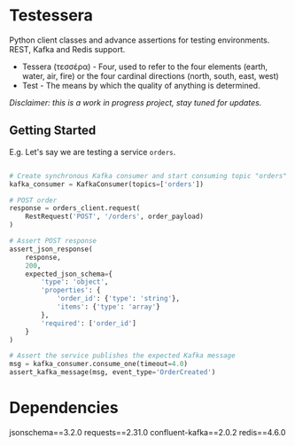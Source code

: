 # Testessera

Python client classes and advance assertions for testing environments. REST, Kafka and Redis support.

- Tessera (τεσσέρα) - Four, used to refer to the four elements (earth, water, air, fire) or the four cardinal directions (north, south, east, west)
- Test - The means by which the quality of anything is determined.

*Disclaimer: this is a work in progress project, stay tuned for updates.*


## Getting Started

E.g. Let's say we are testing a service `orders`.

```python

# Create synchronous Kafka consumer and start consuming topic "orders" 
kafka_consumer = KafkaConsumer(topics=['orders'])

# POST order
response = orders_client.request(
	RestRequest('POST', '/orders', order_payload)
)

# Assert POST response
assert_json_response(
	response,
	200,
	expected_json_schema={
		'type': 'object',
		'properties': {
			'order_id': {'type': 'string'},
			'items': {'type': 'array'}
		},
		'required': ['order_id']
	}
)

# Assert the service publishes the expected Kafka message
msg = kafka_consumer.consume_one(timeout=4.0)
assert_kafka_message(msg, event_type='OrderCreated')

```

# Dependencies

jsonschema==3.2.0
requests==2.31.0
confluent-kafka==2.0.2
redis==4.6.0
